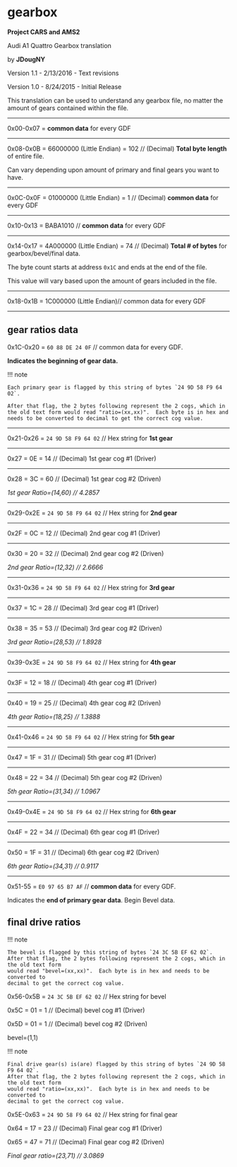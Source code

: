 # gearbox

**Project CARS and AMS2**

Audi A1 Quattro Gearbox translation

by **JDougNY**

Version 1.1 - 2/13/2016 - Text revisions

Version 1.0 - 8/24/2015 - Initial Release

This translation can be used to understand any gearbox file, no matter the amount of gears contained within the file.

___

0x00-0x07 = **common data** for every GDF

___

0x08-0x0B = 66000000 (Little Endian) = 102 // (Decimal) **Total byte length** of entire file.

Can vary depending upon amount of primary and final gears you want to have.

___

0x0C-0x0F = 01000000 (Little Endian) = 1 // (Decimal) **common data** for every GDF

___

0x10-0x13 = BABA1010 // **common data** for every GDF

___

0x14-0x17 = 4A000000 (Little Endian) = 74 // (Decimal) **Total # of bytes** for gearbox/bevel/final data.

The byte count starts at address `0x1C` and ends at the end of the file.

This value will vary based upon the amount of gears included in the file.

___

0x18-0x1B = 1C000000 (Little Endian)// common data for every GDF

___

## gear ratios data

0x1C-0x20 = `60 88 DE 24 0F` // common data for every GDF.


**Indicates the beginning of gear data.**

!!! note 

    Each primary gear is flagged by this string of bytes `24 9D 58 F9 64 02`.

    After that flag, the 2 bytes following represent the 2 cogs, which in the old text form would read "ratio=(xx,xx)".  Each byte is in hex and needs to be converted to decimal to get the correct cog value.

___

0x21-0x26 = `24 9D 58 F9 64 02` // Hex string for **1st gear**
___

0x27 = 0E = 14 // (Decimal) 1st gear cog #1 (Driver)
___

0x28 = 3C = 60 // (Decimal) 1st gear cog #2 (Driven)

*1st gear Ratio=(14,60) // 4.2857*

___

0x29-0x2E = `24 9D 58 F9 64 02` // Hex string for **2nd gear**
___

0x2F = 0C = 12 // (Decimal) 2nd gear cog #1 (Driver)
___

0x30 = 20 = 32 // (Decimal) 2nd gear cog #2 (Driven)

*2nd gear Ratio=(12,32) // 2.6666*

___

0x31-0x36 = `24 9D 58 F9 64 02` // Hex string for **3rd gear**
___

0x37 = 1C = 28 // (Decimal) 3rd gear cog #1 (Driver)
___

0x38 = 35 = 53 // (Decimal) 3rd gear cog #2 (Driven)

*3rd gear Ratio=(28,53) // 1.8928*

___

0x39-0x3E = `24 9D 58 F9 64 02` // Hex string for **4th gear**
___

0x3F = 12 = 18 // (Decimal) 4th gear cog #1 (Driver)
___

0x40 = 19 = 25 // (Decimal) 4th gear cog #2 (Driven)

*4th gear Ratio=(18,25) // 1.3888*

___

0x41-0x46 = `24 9D 58 F9 64 02` // Hex string for **5th gear**
___

0x47 = 1F = 31 // (Decimal) 5th gear cog #1 (Driver)
___

0x48 = 22 = 34 // (Decimal) 5th gear cog #2 (Driven)

*5th gear Ratio=(31,34) // 1.0967*

___

0x49-0x4E = `24 9D 58 F9 64 02` // Hex string for **6th gear**
___

0x4F = 22 = 34 // (Decimal) 6th gear cog #1 (Driver)
___

0x50 = 1F = 31 // (Decimal) 6th gear cog #2 (Driven)

*6th gear Ratio=(34,31) // 0.9117*

___

0x51-55 = `E0 97 65 B7 AF` // **common data** for every GDF.

Indicates the **end of primary gear data**.  Begin Bevel data.

## final drive ratios

!!! note

    The bevel is flagged by this string of bytes `24 3C 5B EF 62 02`.
    After that flag, the 2 bytes following represent the 2 cogs, which in the old text form
    would read "bevel=(xx,xx)".  Each byte is in hex and needs to be converted to
    decimal to get the correct cog value.

0x56-0x5B = `24 3C 5B EF 62 02` // Hex string for bevel

0x5C = 01 = 1 // (Decimal) bevel cog #1 (Driver)

0x5D = 01 = 1 // (Decimal) bevel cog #2 (Driven)

bevel=(1,1)

!!! note 

    Final drive gear(s) is(are) flagged by this string of bytes `24 9D 58 F9 64 02`.
    After that flag, the 2 bytes following represent the 2 cogs, which in the old text form
    would read "ratio=(xx,xx)".  Each byte is in hex and needs to be converted to
    decimal to get the correct cog value.


0x5E-0x63 = `24 9D 58 F9 64 02` // Hex string for final gear

0x64 = 17 = 23 // (Decimal) Final gear cog #1 (Driver)

0x65 = 47 = 71 // (Decimal) Final gear cog #2 (Driven)

*Final gear ratio=(23,71) // 3.0869*


<script src="https://hypothes.is/embed.js" async></script>